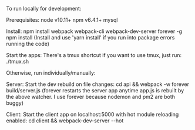 To run locally for development:

Prerequisites:
node v10.11+
npm v6.4.1+
mysql


Install:
npm install webpack webpack-cli webpack-dev-server forever -g
npm install (Install and use 'yarn install'  if you run into package errors running the code)


Start the apps:
There's a tmux shortcut if you want to use tmux, just run: ./tmux.sh

Otherwise, run individually/manually:

Server:
Start the dev rebuild on file changes:
cd api && webpack -w
forever build/server.js
(forever restarts the server app anytime app.js is rebuilt by the above watcher. I use forever because nodemon and pm2 are both buggy)

Client: 
Start the client app on localhost:5000 with hot module reloading enabled:
cd client && webpack-dev-server --hot


